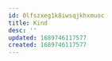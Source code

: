 ```yaml
---
id: 0lfszxeg1k8iwsqjkhxmuoc
title: Kind
desc: ''
updated: 1689746117577
created: 1689746117577
---
```

